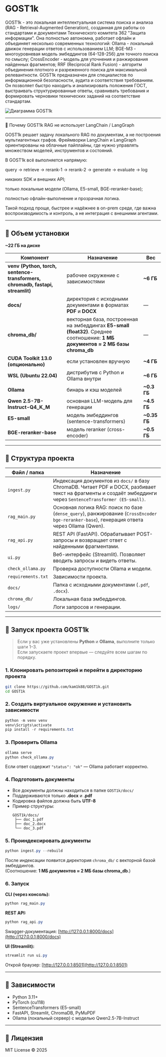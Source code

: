 # GOST1k

GOST1k - это локальная интеллектуальная система поиска и анализа (RAG - Retrieval-Augmented Generation), созданная для работы со стандартами и документами Технического комитета 362 "Защита информации".
Она полностью автономна, работает офлайн и объединяет несколько современных технологий:
Ollama - локальный движок генерации ответов с использованием LLM;
BGE-M3 - многоуровневая модель эмбеддингов (64-128-256) для точного поиска по смыслу;
CrossEncoder - модель для уточнения и ранжирования найденных фрагментов;
RRF (Reciprocal Rank Fusion) - алгоритм объединения плотного и разреженного поиска для максимальной релевантности.
GOST1k предназначен для специалистов по информационной безопасности, аудита и соответствия требованиям. Он позволяет быстро находить и анализировать положения ГОСТ, выстраивать структурированные ответы, сравнивать требования и формировать черновики технических заданий на соответствие стандартам.

![Диаграмма GOST1k](https://github.com/user-attachments/assets/4889c6d4-6a4f-424a-be4b-5e4973767d95)

---

🚫 Почему GOST1k RAG не использует LangChain / LangGraph

GOST1k решает задачу локального RAG по документам, а не построения мультиагентных графов.
Фреймворки LangChain и LangGraph ориентированы на облачные пайплайны, где нужно управлять множеством моделей, инструментов и состояний.

В GOST1k всё выполняется напрямую:

query → retrieve → rerank-1 → rerank-2 → generate → evaluate → log


никаких SDK и внешних API;

только локальные модели (Ollama, E5-small, BGE-reranker-base);

полностью офлайн-выполнение и прозрачная логика.

Такой подход проще, быстрее и надёжнее в on-prem среде, где важна воспроизводимость и контроль, а не интеграция с внешними агентами.

---

## 💾 Объем установки

**~22 ГБ на диске**

| Компонент                                                                     | Назначение                                                                                                                        | Вес          |
| ----------------------------------------------------------------------------- | --------------------------------------------------------------------------------------------------------------------------------- | ------------ |
| **venv (Python, torch, sentence-transformers, chromadb, fastapi, streamlit)** | рабочее окружение с зависимостями                                                                                                 | **~6 ГБ**    |
| **docs/**                                                                     | директория с исходными документами в форматах **PDF** и **DOCX**                                                                  | —            |
| **chroma_db/**                                                                | векторная база, построенная на эмбеддингах **E5-small (float32)**. Среднее соотношение: **1 МБ документов ≈ 2 МБ базы chroma_db** | —            |
| **CUDA Toolkit 13.0 (опционально)**                                           | если установлен вручную                                                                                                           | **~4 ГБ**    |
| **WSL (Ubuntu 22.04)**                                                        | дистрибутив с Python и Ollama внутри                                                                                              | **~6 ГБ**    |
| **Ollama**                                                                    | бинарь и кэш моделей                                                                                                              | **~0.3 ГБ**  |
| **Qwen 2.5-7B-Instruct-Q4_K_M**                                               | основная LLM-модель для генерации                                                                                                 | **~4.5 ГБ**  |
| **E5-small**                                                                  | модель эмбеддингов (sentence-transformers)                                                                                        | **~0.35 ГБ** |
| **BGE-reranker-base**                                                         | модель reranker (cross-encoder)                                                                                                   | **~0.5 ГБ**  |

---

## 📁 Структура проекта

| Файл / папка | Назначение |
|---------------|-------------|
| `ingest.py` | Индексация документов из `docs/` в базу ChromaDB. Читает PDF и DOCX, разбивает текст на фрагменты и создаёт эмбеддинги через `SentenceTransformer (E5-small)`. |
| `rag_main.py` | Основная логика RAG: поиск по базе (`dense_query`), ранжирование (`CrossEncoder bge-reranker-base`), генерация ответа через Ollama (Qwen). |
| `rag_api.py` | REST API (FastAPI). Обрабатывает POST-запросы и возвращает ответ с найденными фрагментами. |
| `ui.py` | Веб-интерфейс (Streamlit). Позволяет вводить запросы и видеть ответы. |
| `check_ollama.py` | Проверка доступности Ollama и модели. |
| `requirements.txt` | Зависимости проекта. |
| `docs/` | Папка с исходными документами (`.pdf`, `.docx`). |
| `chroma_db/` | Локальная база эмбеддингов. |
| `logs/` | Логи запросов и генерации. |

---

## 🚀 Запуск проекта GOST1k

> Если у вас уже установлены **Python** и **Ollama**, выполните только шаги 1–3.  
> Если запускаете проект впервые — следуйте всем шагам по порядку.

### 1. Клонировать репозиторий и перейти в директорию проекта
```bash
git clone https://github.com/kam1k88/GOST1k.git
cd GOST1k
```

### 2. Создать виртуальное окружение и установить зависимости
```powershell
python -m venv venv
venv\Scripts\activate
pip install -r requirements.txt
```

### 3. Проверить Ollama
```powershell
ollama serve
python check_ollama.py
```
Если ответ содержит `"status": "ok"` — Ollama работает корректно.

### 4. Подготовить документы
- Все документы должны находиться в папке `GOST1k/docs/`
- Поддерживаются только **.docx** и **.pdf**
- Кодировка файлов должна быть **UTF-8**
- Пример структуры:
  ```
  GOST1k/docs/
   ├── doc_1.pdf
   ├── doc_2.docx
   └── doc_3.pdf
  ```

### 5. Проиндексировать документы
```powershell
python ingest.py --rebuild
```
После индексации появится директория `chroma_db/` с векторной базой эмбеддингов.  
(Соотношение: **1 МБ документов ≈ 2 МБ базы chroma_db**.)

### 6. Запуск

**CLI (через консоль):**
```powershell
python rag_main.py
```

**REST API:**
```powershell
python rag_api.py
```
Swagger-документация: [http://127.0.0.1:8000/docs](http://127.0.0.1:8000/docs)

**UI (Streamlit):**
```powershell
streamlit run ui.py
```
Открой браузер: [http://127.0.0.1:8501](http://127.0.0.1:8501)

---

## 🧠 Зависимости

- Python 3.11+
- PyTorch (cu118)
- SentenceTransformers (E5-small)
- FastAPI, Streamlit, ChromaDB, PyMuPDF
- Ollama (локальный сервер) с моделью Qwen2.5-7B-Instruct

---

## 📜 Лицензия
MIT License © 2025
